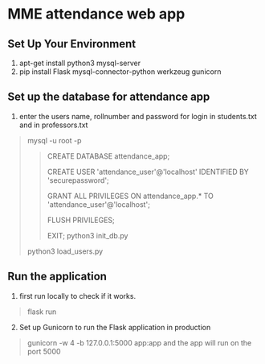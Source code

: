 # MME attendance web app

## Set Up Your Environment
1. apt-get install python3 mysql-server
2. pip install Flask mysql-connector-python werkzeug gunicorn

## Set up the database for attendance app
1. enter the users name, rollnumber and password for login in students.txt and in professors.txt
> mysql -u root -p
>> CREATE DATABASE attendance_app;
>> 
>> CREATE USER 'attendance_user'@'localhost' IDENTIFIED BY 'securepassword';
>> 
>> GRANT ALL PRIVILEGES ON attendance_app.* TO 'attendance_user'@'localhost';
>> 
>> FLUSH PRIVILEGES;
>> 
>> EXIT;
> python3 init_db.py
>
> python3 load_users.py

## Run the application
1. first run locally to check if it works.
> flask run
2. Set up Gunicorn to run the Flask application in production
> gunicorn -w 4 -b 127.0.0.1:5000 app:app
and the app will run on the port 5000

